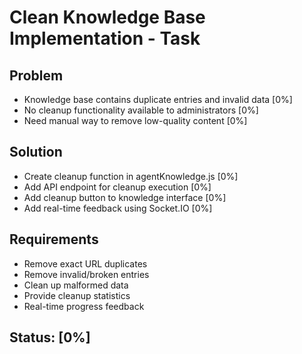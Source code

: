 # Clean Knowledge Base Implementation - Task

## Problem

- Knowledge base contains duplicate entries and invalid data [0%]
- No cleanup functionality available to administrators [0%]
- Need manual way to remove low-quality content [0%]

## Solution  

- Create cleanup function in agentKnowledge.js [0%]
- Add API endpoint for cleanup execution [0%]
- Add cleanup button to knowledge interface [0%]
- Add real-time feedback using Socket.IO [0%]

## Requirements

- Remove exact URL duplicates
- Remove invalid/broken entries  
- Clean up malformed data
- Provide cleanup statistics
- Real-time progress feedback

## Status: [0%]
